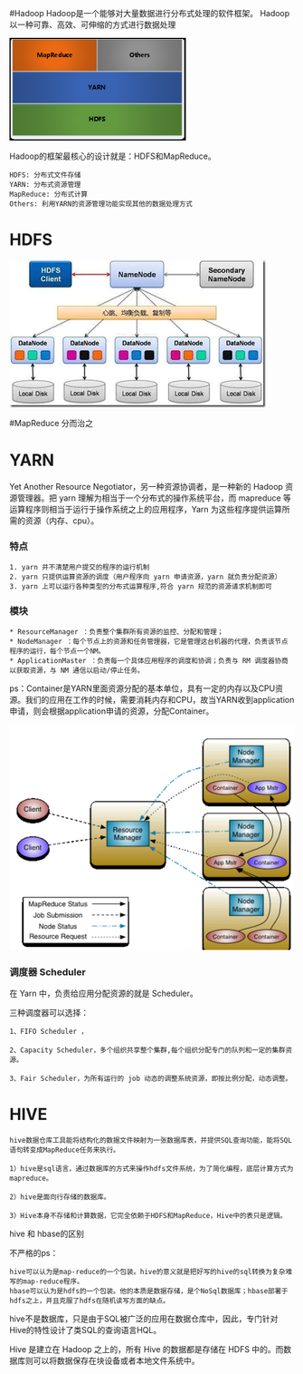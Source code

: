 #Hadoop
Hadoop是一个能够对大量数据进行分布式处理的软件框架。 Hadoop 以一种可靠、高效、可伸缩的方式进行数据处理

![图片](src/main/resources/img/hadoop.png)

Hadoop的框架最核心的设计就是：HDFS和MapReduce。

    HDFS: 分布式文件存储
    YARN: 分布式资源管理
    MapReduce: 分布式计算
    Others: 利用YARN的资源管理功能实现其他的数据处理方式

# HDFS

![图片](src/main/resources/img/hdfs.png)

#MapReduce
    分而治之

# YARN

Yet Another Resource Negotiator，另一种资源协调者，是一种新的 Hadoop 资源管理器。把 yarn 理解为相当于一个分布式的操作系统平台，而 mapreduce 等运算程序则相当于运行于操作系统之上的应用程序，Yarn 为这些程序提供运算所需的资源（内存、cpu）。

### 特点

    1. yarn 并不清楚用户提交的程序的运行机制
    2. yarn 只提供运算资源的调度（用户程序向 yarn 申请资源，yarn 就负责分配资源）
    3. yarn 上可以运行各种类型的分布式运算程序,符合 yarn 规范的资源请求机制即可
### 模块

    * ResourceManager ：负责整个集群所有资源的监控、分配和管理；
    * NodeManager ：每个节点上的资源和任务管理器，它是管理这台机器的代理，负责该节点程序的运行，每个节点一个NM。
    * ApplicationMaster ：负责每一个具体应用程序的调度和协调；负责与 RM 调度器协商以获取资源，与 NM 通信以启动/停止任务。

ps：Container是YARN里面资源分配的基本单位，具有一定的内存以及CPU资源。我们的应用在工作的时候，需要消耗内存和CPU，故当YARN收到application申请，则会根据application申请的资源，分配Container。

![图片](src/main/resources/img/yarn.png)

### 调度器 Scheduler

在 Yarn 中，负责给应用分配资源的就是 Scheduler。

三种调度器可以选择：

    1、FIFO Scheduler ，
    
    2、Capacity Scheduler，多个组织共享整个集群,每个组织分配专门的队列和一定的集群资源。
    
    3、Fair Scheduler，为所有运行的 job 动态的调整系统资源，即按比例分配，动态调整。




# HIVE
    hive数据仓库工具能将结构化的数据文件映射为一张数据库表，并提供SQL查询功能，能将SQL语句转变成MapReduce任务来执行。
    
    1）hive是sql语言，通过数据库的方式来操作hdfs文件系统，为了简化编程，底层计算方式为mapreduce。
    
    2）hive是面向行存储的数据库。
    
    3）Hive本身不存储和计算数据，它完全依赖于HDFS和MapReduce，Hive中的表只是逻辑。

hive 和 hbase的区别

不严格的ps：

    hive可以认为是map-reduce的一个包装。hive的意义就是把好写的hive的sql转换为复杂难写的map-reduce程序。
    hbase可以认为是hdfs的一个包装。他的本质是数据存储，是个NoSql数据库；hbase部署于hdfs之上，并且克服了hdfs在随机读写方面的缺点。

hive不是数据库，只是由于SQL被广泛的应用在数据仓库中，因此，专门针对Hive的特性设计了类SQL的查询语言HQL。

Hive 是建立在 Hadoop 之上的，所有 Hive 的数据都是存储在 HDFS 中的。而数据库则可以将数据保存在块设备或者本地文件系统中。

